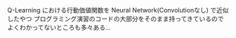 Q-Learning における行動価値関数を Neural Network(Convolutionなし) で近似したやつ
プログラミング演習のコードの大部分をそのまま持ってきているのでよくわかってないところも多々ある…
